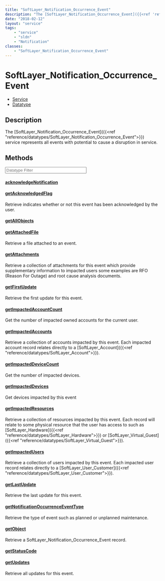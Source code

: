 ```yaml
---
title: "SoftLayer_Notification_Occurrence_Event"
description: "The [SoftLayer_Notification_Occurrence_Event]({{<ref 'reference/datatypes/SoftLayer_Notification_Occurrence_Event'>}}) s... "
date: "2018-02-12"
layout: "service"
tags:
    - "service"
    - "sldn"
    - "Notification"
classes:
    - "SoftLayer_Notification_Occurrence_Event"
---
```

# SoftLayer_Notification_Occurrence_Event
<div id='service-datatype'>
    <ul id='sldn-reference-tabs'>
    <li id='service'> <a href='/reference/services/SoftLayer_Notification_Occurrence_Event' >Service</a></li>    <li id='datatype'> <a href='/reference/datatypes/SoftLayer_Notification_Occurrence_Event' >Datatype</a></li>
    </ul>
</div>

## Description
The [SoftLayer_Notification_Occurrence_Event]({{<ref "reference/datatypes/SoftLayer_Notification_Occurrence_Event">}}) service represents all events with potential to cause a disruption in service. 



        
<div id="properties" class="content service-content">

## Methods

<div class="view-filters">
    <div class="clearfix">
        <div class="search-input-box">
            <input placeholder="Datatype Filter" onkeyup="titleSearch(inputId='edit-combine', divId='method-div', elementClass='method-row')" 
                type="text" id="edit-combine" value="" size="30" maxlength="128" class="form-text">
        </div>
    </div>
</div>

#### [acknowledgeNotification](/reference/services/SoftLayer_Notification_Occurrence_Event/acknowledgeNotification)


#### [getAcknowledgedFlag](/reference/services/SoftLayer_Notification_Occurrence_Event/getAcknowledgedFlag)
Retrieve indicates whether or not this event has been acknowledged by the user.

#### [getAllObjects](/reference/services/SoftLayer_Notification_Occurrence_Event/getAllObjects)


#### [getAttachedFile](/reference/services/SoftLayer_Notification_Occurrence_Event/getAttachedFile)
Retrieve a file attached to an event.

#### [getAttachments](/reference/services/SoftLayer_Notification_Occurrence_Event/getAttachments)
Retrieve a collection of attachments for this event which provide supplementary information to impacted users some examples are RFO (Reason For Outage) and root cause analysis documents.

#### [getFirstUpdate](/reference/services/SoftLayer_Notification_Occurrence_Event/getFirstUpdate)
Retrieve the first update for this event.

#### [getImpactedAccountCount](/reference/services/SoftLayer_Notification_Occurrence_Event/getImpactedAccountCount)
Get the number of impacted owned accounts for the current user.

#### [getImpactedAccounts](/reference/services/SoftLayer_Notification_Occurrence_Event/getImpactedAccounts)
Retrieve a collection of accounts impacted by this event. Each impacted account record relates directly to a [SoftLayer_Account]({{<ref "reference/datatypes/SoftLayer_Account">}}).

#### [getImpactedDeviceCount](/reference/services/SoftLayer_Notification_Occurrence_Event/getImpactedDeviceCount)
Get the number of impacted devices.

#### [getImpactedDevices](/reference/services/SoftLayer_Notification_Occurrence_Event/getImpactedDevices)
Get devices impacted by this event

#### [getImpactedResources](/reference/services/SoftLayer_Notification_Occurrence_Event/getImpactedResources)
Retrieve a collection of resources impacted by this event. Each record will relate to some physical resource that the user has access to such as [SoftLayer_Hardware]({{<ref "reference/datatypes/SoftLayer_Hardware">}}) or [SoftLayer_Virtual_Guest]({{<ref "reference/datatypes/SoftLayer_Virtual_Guest">}}).

#### [getImpactedUsers](/reference/services/SoftLayer_Notification_Occurrence_Event/getImpactedUsers)
Retrieve a collection of users impacted by this event. Each impacted user record relates directly to a [SoftLayer_User_Customer]({{<ref "reference/datatypes/SoftLayer_User_Customer">}}).

#### [getLastUpdate](/reference/services/SoftLayer_Notification_Occurrence_Event/getLastUpdate)
Retrieve the last update for this event.

#### [getNotificationOccurrenceEventType](/reference/services/SoftLayer_Notification_Occurrence_Event/getNotificationOccurrenceEventType)
Retrieve the type of event such as planned or unplanned maintenance.

#### [getObject](/reference/services/SoftLayer_Notification_Occurrence_Event/getObject)
Retrieve a SoftLayer_Notification_Occurrence_Event record.

#### [getStatusCode](/reference/services/SoftLayer_Notification_Occurrence_Event/getStatusCode)


#### [getUpdates](/reference/services/SoftLayer_Notification_Occurrence_Event/getUpdates)
Retrieve all updates for this event.

</div>

